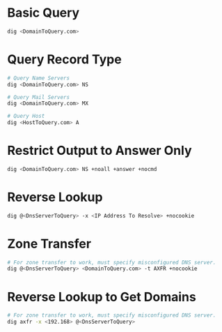 # Basic Query
```bash
dig <DomainToQuery.com>
```

# Query Record Type
```bash
# Query Name Servers
dig <DomainToQuery.com> NS

# Query Mail Servers
dig <DomainToQuery.com> MX

# Query Host
dig <HostToQuery.com> A
```

# Restrict Output to Answer Only
```bash
dig <DomainToQuery.com> NS +noall +answer +nocmd
```

# Reverse Lookup
```bash
dig @<DnsServerToQuery> -x <IP Address To Resolve> +nocookie
```

# Zone Transfer
```bash
# For zone transfer to work, must specify misconfigured DNS server.
dig @<DnsServerToQuery> <DomainToQuery.com> -t AXFR +nocookie
```

# Reverse Lookup to Get Domains
```bash
# For zone transfer to work, must specify misconfigured DNS server.
dig axfr -x <192.168> @<DnsServerToQuery>
```